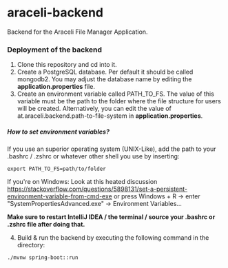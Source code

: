 # araceli-backend
Backend for the Araceli File Manager Application.

### Deployment of the backend
1. Clone this repository and cd into it.
2. Create a PostgreSQL database. Per default it should be called mongodb2. You may adjust the database name by editing the **application.properties** file.
3. Create an environment variable called PATH_TO_FS. The value of this variable must be the path to the folder where the file structure for users will be created. Alternatively, you can edit the value of at.araceli.backend.path-to-file-system in **application.properties**.
##### How to set environment variables?
If you use an superior operating system (UNIX-Like), add the path to your .bashrc / .zshrc or whatever other shell you use by inserting:

````shell
export PATH_TO_FS=path/to/folder
````

If you're on Windows: Look at this heated discussion https://stackoverflow.com/questions/5898131/set-a-persistent-environment-variable-from-cmd-exe
or press Windows + R -> enter "SystemPropertiesAdvanced.exe" -> Environment Variables...

**Make sure to restart IntelliJ IDEA / the terminal / source your .bashrc or .zshrc file after doing that.**

4. Build & run the backend by executing the following command in the directory:
````shell
./mvnw spring-boot::run
````

